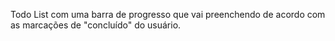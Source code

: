 Todo List com uma barra de progresso que vai preenchendo de acordo com as marcações de "concluído" do usuário.